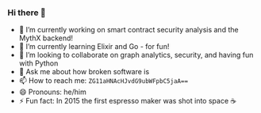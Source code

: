 ### Hi there 👋

- 🔭 I’m currently working on smart contract security analysis and the MythX backend!
- 🌱 I’m currently learning Elixir and Go - for fun!
- 👯 I’m looking to collaborate on graph analytics, security, and having fun with Python
- 💬 Ask me about how broken software is
- 📫 How to reach me: `ZG11aHNAcHJvdG9ubWFpbC5jaA==`
- 😄 Pronouns: he/him
- ⚡ Fun fact: In 2015 the first espresso maker was shot into space :coffee:
